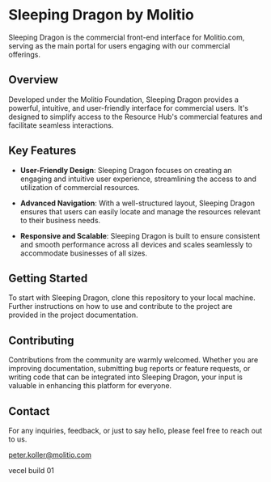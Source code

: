 # Sleeping Dragon by Molitio

Sleeping Dragon is the commercial front-end interface for Molitio.com, serving as the main portal for users engaging with our commercial offerings.

## Overview

Developed under the Molitio Foundation, Sleeping Dragon provides a powerful, intuitive, and user-friendly interface for commercial users. It's designed to simplify access to the Resource Hub's commercial features and facilitate seamless interactions.

## Key Features

- **User-Friendly Design**: Sleeping Dragon focuses on creating an engaging and intuitive user experience, streamlining the access to and utilization of commercial resources.
  
- **Advanced Navigation**: With a well-structured layout, Sleeping Dragon ensures that users can easily locate and manage the resources relevant to their business needs.

- **Responsive and Scalable**: Sleeping Dragon is built to ensure consistent and smooth performance across all devices and scales seamlessly to accommodate businesses of all sizes.

## Getting Started

To start with Sleeping Dragon, clone this repository to your local machine. Further instructions on how to use and contribute to the project are provided in the project documentation.

## Contributing

Contributions from the community are warmly welcomed. Whether you are improving documentation, submitting bug reports or feature requests, or writing code that can be integrated into Sleeping Dragon, your input is valuable in enhancing this platform for everyone.

## Contact

For any inquiries, feedback, or just to say hello, please feel free to reach out to us.

peter.koller@molitio.com

vecel build 01